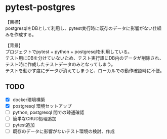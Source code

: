 # pytest-postgres
【目標】  
postgresqlをDBとして利用し、pytest実行時に既存のデータに影響がない仕組みを作成する。

【背景】  
プロジェクトでpytest + python + postgresqlを利用している。  
テスト用にDBを分けていないため、テスト実行語にDB内のデータが削除され、テスト時に作成したテストデータのみとなってしまう。  
テストを動かす度にデータが消えてしまうと、ローカルでの動作確認時に不便。  


## TODO
- [x] docker環境構築
- [x] postgresql 環境セットアップ
- [ ] python, postgresql 間での疎通確認
- [ ] 簡単なCRUD処理追加
- [ ] pytest追加
- [ ] 既存のデータに影響がないテスト環境の検討、作成